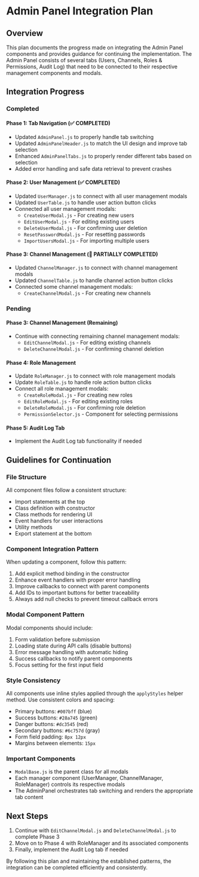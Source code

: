 # Admin Panel Integration Plan

## Overview
This plan documents the progress made on integrating the Admin Panel components and provides guidance for continuing the implementation. The Admin Panel consists of several tabs (Users, Channels, Roles & Permissions, Audit Log) that need to be connected to their respective management components and modals.

## Integration Progress

### Completed
#### Phase 1: Tab Navigation (✅ COMPLETED)
- Updated `AdminPanel.js` to properly handle tab switching
- Updated `AdminPanelHeader.js` to match the UI design and improve tab selection
- Enhanced `AdminPanelTabs.js` to properly render different tabs based on selection
- Added error handling and safe data retrieval to prevent crashes

#### Phase 2: User Management (✅ COMPLETED)
- Updated `UserManager.js` to connect with all user management modals
- Updated `UserTable.js` to handle user action button clicks
- Connected all user management modals:
  - `CreateUserModal.js` - For creating new users
  - `EditUserModal.js` - For editing existing users
  - `DeleteUserModal.js` - For confirming user deletion
  - `ResetPasswordModal.js` - For resetting passwords
  - `ImportUsersModal.js` - For importing multiple users

#### Phase 3: Channel Management (🔄 PARTIALLY COMPLETED)
- Updated `ChannelManager.js` to connect with channel management modals
- Updated `ChannelTable.js` to handle channel action button clicks
- Connected some channel management modals:
  - `CreateChannelModal.js` - For creating new channels

### Pending
#### Phase 3: Channel Management (Remaining)
- Continue with connecting remaining channel management modals:
  - `EditChannelModal.js` - For editing existing channels
  - `DeleteChannelModal.js` - For confirming channel deletion

#### Phase 4: Role Management
- Update `RoleManager.js` to connect with role management modals
- Update `RoleTable.js` to handle role action button clicks
- Connect all role management modals:
  - `CreateRoleModal.js` - For creating new roles
  - `EditRoleModal.js` - For editing existing roles
  - `DeleteRoleModal.js` - For confirming role deletion
  - `PermissionSelector.js` - Component for selecting permissions

#### Phase 5: Audit Log Tab
- Implement the Audit Log tab functionality if needed

## Guidelines for Continuation

### File Structure
All component files follow a consistent structure:
- Import statements at the top
- Class definition with constructor
- Class methods for rendering UI
- Event handlers for user interactions
- Utility methods
- Export statement at the bottom

### Component Integration Pattern
When updating a component, follow this pattern:
1. Add explicit method binding in the constructor
2. Enhance event handlers with proper error handling
3. Improve callbacks to connect with parent components
4. Add IDs to important buttons for better traceability
5. Always add null checks to prevent timeout callback errors

### Modal Component Pattern
Modal components should include:
1. Form validation before submission
2. Loading state during API calls (disable buttons)
3. Error message handling with automatic hiding
4. Success callbacks to notify parent components
5. Focus setting for the first input field

### Style Consistency
All components use inline styles applied through the `applyStyles` helper method. Use consistent colors and spacing:
- Primary buttons: `#007bff` (blue)
- Success buttons: `#28a745` (green)
- Danger buttons: `#dc3545` (red)
- Secondary buttons: `#6c757d` (gray)
- Form field padding: `8px 12px`
- Margins between elements: `15px`

### Important Components
- `ModalBase.js` is the parent class for all modals
- Each manager component (UserManager, ChannelManager, RoleManager) controls its respective modals
- The AdminPanel orchestrates tab switching and renders the appropriate tab content

## Next Steps
1. Continue with `EditChannelModal.js` and `DeleteChannelModal.js` to complete Phase 3
2. Move on to Phase 4 with RoleManager and its associated components
3. Finally, implement the Audit Log tab if needed

By following this plan and maintaining the established patterns, the integration can be completed efficiently and consistently.